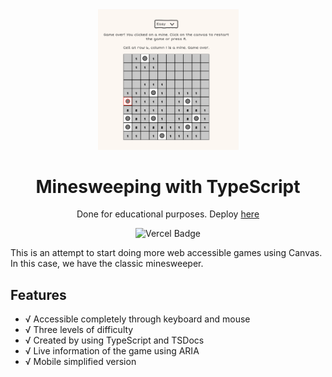 <div align="center">

<img src="./public/minesweeper.png" width="225" />

# Minesweeping with TypeScript

Done for educational purposes. Deploy [here]()

</div>

<div align="center">

![Vercel Badge](https://img.shields.io/badge/Vercel-black?style=flat&logo=Vercel&logoColor=white)

</div>

This is an attempt to start doing more web accessible games using Canvas. In this case, we have the classic minesweeper.

## Features

- √ Accessible completely through keyboard and mouse
- √ Three levels of difficulty
- √ Created by using TypeScript and TSDocs
- √ Live information of the game using ARIA
- √ Mobile simplified version
